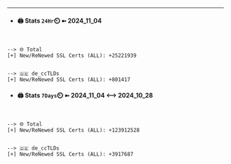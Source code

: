 

---
- #### 🖨️ **Stats** `24Hr`⏲️ ➼ 2024_11_04
```console


--> 🌐 Total
[+] New/ReNewed SSL Certs (ALL): +25221939


--> 🇩🇪 de_ccTLDs
[+] New/ReNewed SSL Certs (ALL): +801417

```

- #### 🖨️ **Stats** `7Days`⏲️ ➼ 2024_11_04 <--> 2024_10_28
```console


--> 🌐 Total
[+] New/ReNewed SSL Certs (ALL): +123912528


--> 🇩🇪 de_ccTLDs
[+] New/ReNewed SSL Certs (ALL): +3917687

```

